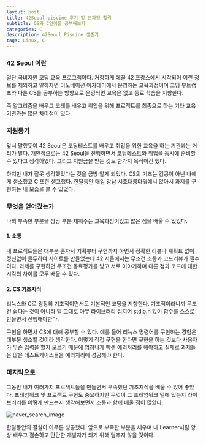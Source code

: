 ```yaml
---
layout: post
title: 42Seoul piscine 후기 및 본과정 합격
subtitle: OS와 C언어를 공부해보자
categories: C
description: 42Seoul Piscine 생존기
tags: Linux, C
---
```


### 42 Seoul 이란

일단 국비지원 코딩 교육 프로그램이다. 거창하게 에꼴 42 프랑스에서 시작되어 이런 정보를 제외하고 말하자면 이노베이션 아카데미에서 운영하는 교육과정이며 코딩 부트캠프와 다른 CS를 공부하는 방향으로 운영되면 교육은 없고 동료 학습을 지향한다.

즉 알고리즘을 배우고 코테를 배우고 취업을 위해 프로젝트를 최종으로 하는 기타 교육기관과는 많은 차이점이 있다. 

### 지원동기

앞서 말했듯이 42 Seoul은 코딩테스트를 배우고 취업을 위한 교육을 하는 기관과는 거리가 멀다. 개인적으로는 42 Seoul을 진행하면서 코딩테스트와 취업을 동시에 준비할 수 있다고 생각하였다. 그리고 지원금을 받는 것도 한가지 목적이긴 했다.

하지만 내가 잘못 생각했었다는 것을 금방 알게 되었다. CS의 기초는 컴공이 아닌 나에게 생소했고 C 또한 생고했다. 한달동안 매일 강남 서초대륭타워에서 앉아서 과제를 구현하는 내 모습을 볼 수 있었다.

### 무엇을 얻어갔는가

나의 부족한 부분을 상당 부분 채워주는 교육과정이었고 많은 점을 배울 수 있었다.

#### 1. 소통

내 프로젝트들은 대부분 혼자서 기획부터 구현까지 하면서 정확한 리뷰나 계획표 없이 정신없이 몰두하여 사이트를 만들었는데 42 서울에서는 무조건 소통과 코드리뷰가 필수이다. 과제를 구현하면 무조건 동료평가를 받고 서로 이야기하며 다른 점과 코드에 대한 시각의 차이를 모두 배울 수 있다.

#### 2. CS 기초지식

리눅스와 C로 굉장히 기초적이면서도 기본적인 코딩을 지향한다. 기초적이라니까 무조건 쉽다는 것이 아니라 말 그대로 아무 라이브러리 심지어 stdio.h 없이 함수를 스스로 만들면서 진행해야한다.

구현을 하면서 CS에 대해 공부할 수 있다. 예를 들어 리눅스 명령어를 구현하는 경험은 대부분 생소할 것이라 생각한다. 이렇게 직접 구현을 한다면 구현을 하는 것보다 사용자가 무슨 입력을 할지 모르기 때문에 엄청나게 빡센 예외처리를 해야하고 실제로 과제들은 많은 테스트케이스들을 예외처리에 성공해야 한다.

### 마지막으로

그동안 내가 여러가지 프로젝트들을 만들면서 부족했던 기초지식을 배울 수 있어 좋았다. 프레임워크 및 프로젝트 구현도 중요하지만 무엇이 그 프레임워크 밑에 있는지 라이브러리를 어떻게 만드는지 생각해보면서 소통과 함께 배울 점이 많았다.

![naver_search_image](https://elliethe.sirv.com/Images/42seoul.PNG)

한달동안의 결실이 아무튼 성공했다. 앞으로 부족한 부분을 채우며 내 Learner처럼 항상 배우고 겸손하고 탄탄한 개발자가 되기 위해 멈추지 않을 것이다.